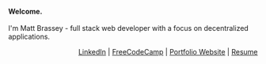 __Welcome.__
<br /><br />
I'm Matt Brassey - full stack web developer with a focus on decentralized applications.

<p align="right">
<a href="https://www.linkedin.com/in/matthew-brassey-7518711b2/" target="_blank" rel="noopener noreferrer">LinkedIn</a> |
<a href="https://www.freecodecamp.org/luc1d" target="_blank" rel="noopener noreferrer">FreeCodeCamp</a> |
<a href="#" target="_blank" rel="noopener noreferrer">Portfolio Website</a> |
<a href="#" target="_blank" rel="noopener noreferrer">Resume</a>
</p>